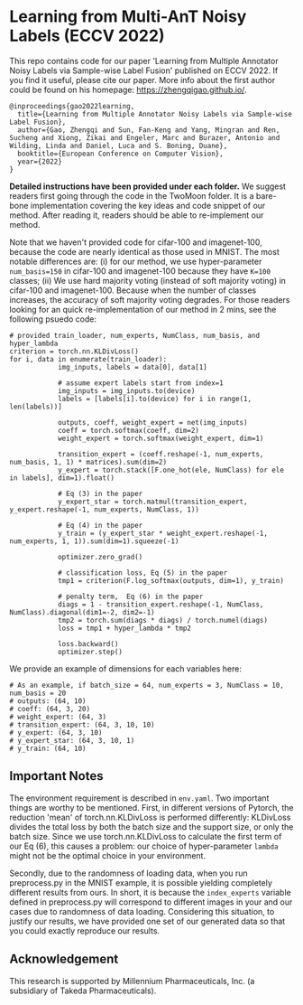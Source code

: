 # Learning from Multi-AnT Noisy Labels (ECCV 2022)

This repo contains code for our paper 'Learning from Multiple Annotator Noisy Labels via Sample-wise Label Fusion' published on ECCV 2022. If you find it useful, please cite our paper. More info about the first author could be found on his homepage: https://zhengqigao.github.io/.


```
@inproceedings{gao2022learning,
  title={Learning from Multiple Annotator Noisy Labels via Sample-wise Label Fusion},
  author={Gao, Zhengqi and Sun, Fan-Keng and Yang, Mingran and Ren, Sucheng and Xiong, Zikai and Engeler, Marc and Burazer, Antonio and Wilding, Linda and Daniel, Luca and S. Boning, Duane},
  booktitle={European Conference on Computer Vision},
  year={2022}
}
```

**Detailed instructions have been provided under each folder.** We suggest readers first going through the code in the TwoMoon folder. It is a bare-bone implementation covering the key ideas and code snippet of our method. After reading it, readers should be able to re-implement our method.


Note that we haven't provided code for cifar-100 and imagenet-100, because the code are nearly identical as those used in MNIST. The most notable differences are: (i) for our method, we use hyper-parameter ```num_basis=150``` in cifar-100 and imagenet-100 because they have ```K=100``` classes; (ii) We use hard majority voting (instead of soft majority voting) in cifar-100 and imagenet-100. Because when the number of classes increases, the accuracy of soft majority voting degrades. For those readers looking for an quick re-implementation of our method in 2 mins, see the following psuedo code:

```
# provided train_loader, num_experts, NumClass, num_basis, and hyper_lambda
criterion = torch.nn.KLDivLoss()
for i, data in enumerate(train_loader):
            img_inputs, labels = data[0], data[1]  
            
            # assume expert labels start from index=1
            img_inputs = img_inputs.to(device)
            labels = [labels[i].to(device) for i in range(1, len(labels))] 
            
            outputs, coeff, weight_expert = net(img_inputs)
            coeff = torch.softmax(coeff, dim=2)
            weight_expert = torch.softmax(weight_expert, dim=1)

            transition_expert = (coeff.reshape(-1, num_experts, num_basis, 1, 1) * matrices).sum(dim=2)
            y_expert = torch.stack([F.one_hot(ele, NumClass) for ele in labels], dim=1).float()
            
            # Eq (3) in the paper
            y_expert_star = torch.matmul(transition_expert, y_expert.reshape(-1, num_experts, NumClass, 1))
            
            # Eq (4) in the paper
            y_train = (y_expert_star * weight_expert.reshape(-1, num_experts, 1, 1)).sum(dim=1).squeeze(-1)

            optimizer.zero_grad()

            # classification loss, Eq (5) in the paper
            tmp1 = criterion(F.log_softmax(outputs, dim=1), y_train)

            # penalty term,  Eq (6) in the paper
            diags = 1 - transition_expert.reshape(-1, NumClass, NumClass).diagonal(dim1=-2, dim2=-1)
            tmp2 = torch.sum(diags * diags) / torch.numel(diags)
            loss = tmp1 + hyper_lambda * tmp2

            loss.backward()
            optimizer.step()
```

We provide an example of dimensions for each variables here:

```
# As an example, if batch_size = 64, num_experts = 3, NumClass = 10, num_basis = 20
# outputs: (64, 10)
# coeff: (64, 3, 20)
# weight_expert: (64, 3)
# transition_expert: (64, 3, 10, 10)
# y_expert: (64, 3, 10)
# y_expert_star: (64, 3, 10, 1)
# y_train: (64, 10)
```

## Important Notes

The environment requirement is described in ```env.yaml```. Two important things are worthy to be mentioned. First, in different versions of Pytorch, the reduction 'mean' of torch.nn.KLDivLoss is performed differently: KLDivLoss divides the total loss by both the batch size and the support size, or only the batch size. Since we use torch.nn.KLDivLoss to calculate the first term of our Eq (6), this causes a problem: our choice of hyper-parameter ```lambda``` might not be the optimal choice in your environment.

Secondly, due to the randomness of loading data, when you run preprocess.py in the MNIST example, it is possible yielding completely different results from ours. In short, it is because the ```index_experts``` variable defined in preprocess.py will correspond to different images in your and our cases due to randomness of data loading. Considering this situation, to justify our results, we have provided one set of our generated data so that you could exactly reproduce our results. 

## Acknowledgement

This research is supported by Millennium Pharmaceuticals, Inc. (a subsidiary of Takeda Pharmaceuticals).
